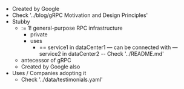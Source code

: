 - Created by Google
- Check '../blog/gRPC Motivation and Design Principles'
- Stubby
  - := 1! general-purpose RPC infrastructure
    - private
    - uses
      - == service1 in dataCenter1 — can be connected with — service2 in dataCenter2  -- Check '../README.md'
  - antecessor of gRPC
  - Created by Google also
- Uses / Companies adopting it
  - Check '../data/testimonials.yaml'
 